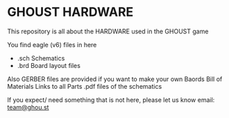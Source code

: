 # GHOUST HARDWARE

This repository is all about the HARDWARE used in the GHOUST game

You find eagle (v6) files in here
- .sch Schematics
- .brd Board layout files 

Also GERBER files are provided if you want to make your own Baords
Bill of Materials
Links to all Parts 
.pdf files of the schematics

If you expect/ need something that is not here, please let us know email: team@ghou.st



